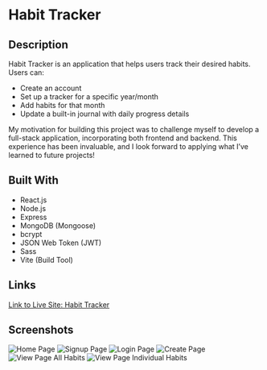 # Habit Tracker

## Description
Habit Tracker is an application that helps users track their desired habits. Users can:
- Create an account
- Set up a tracker for a specific year/month
- Add habits for that month
- Update a built-in journal with daily progress details

My motivation for building this project was to challenge myself to develop a full-stack application,
incorporating both frontend and backend. This experience has been invaluable, and I look forward to 
applying what I’ve learned to future projects!

## Built With
- React.js
- Node.js
- Express
- MongoDB (Mongoose)
- bcrypt
- JSON Web Token (JWT)
- Sass
- Vite (Build Tool)

## Links
[Link to Live Site: Habit Tracker](https://alemar-habit-tracker.netlify.app/)

## Screenshots
![Home Page](./screenshots/Screenshot%202025-03-24%20at%203.02.56 PM.png)
![Signup Page](./screenshots/Screenshot%202025-03-24%20at%203.03.44 PM.png)
![Login Page](./screenshots/Screenshot%202025-03-24%20at%203.03.25 PM.png)
![Create Page](./screenshots/Screenshot%202025-03-24%20at%203.04.25 PM.png)
![View Page All Habits](./screenshots/Screenshot%202025-03-24%20at%203.04.59 PM.png)
![View Page Individual Habits](./screenshots/Screenshot%202025-03-24%20at%203.05.07 PM.png)